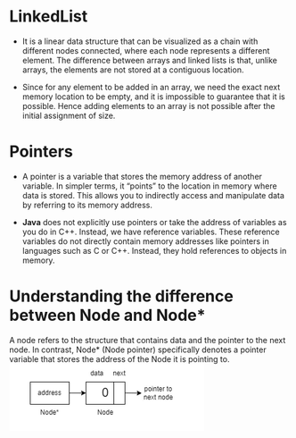 # LinkedList 
- It is a linear data structure that can be visualized as a chain with different nodes connected, where each node represents a different element. The difference between arrays and linked lists is that, unlike arrays, the elements are not stored at a contiguous location.

- Since for any element to be added in an array, we need the exact next memory location to be empty, and it is impossible to guarantee that it is possible. Hence adding elements to an array is not possible after the initial assignment of size.

# Pointers 
- A pointer is a variable that stores the memory address of another variable. In simpler terms, it “points” to the location in memory where data is stored. This allows you to indirectly access and manipulate data by referring to its memory address.

- **Java** does not explicitly use pointers or take the address of variables as you do in C++. Instead, we have reference variables. These reference variables do not directly contain memory addresses like pointers in languages such as C or C++. Instead, they hold references to objects in memory.

# Understanding the difference between Node and Node*
A node refers to the structure that contains data and the pointer to the next node. In contrast, Node* (Node pointer) specifically denotes a pointer variable that stores the address of the Node it is pointing to.
![Node Pointer](node_pointer.png)
